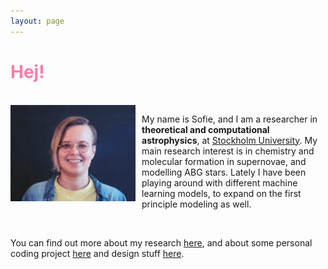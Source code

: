 ```yaml
---
layout: page
---
```


# <span style="color:#FF7BA9">Hej!</span> 

<br>


<img src="/img/sofie.png" alt="Smiley face" width="200" style="float:left;margin-right: 10px">

My name is Sofie, and I am a researcher in **theoretical and computational astrophysics**, at [Stockholm University](https://www.astro.su.se/english/). My main research interest is in chemistry and molecular formation in supernovae, and modelling ABG stars. Lately I have been playing around with different machine learning models, to expand on the first principle modeling as well. 

<br>


You can find out more about my research [here](/research/), and about some personal coding project [here](/other/) and design stuff [here](/design/). 